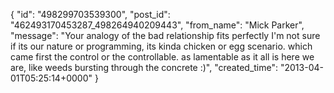  {
   "id": "498299703539300",
   "post_id": "462493170453287_498264940209443",
   "from_name": "Mick Parker",
   "message": "Your analogy of the bad relationship fits perfectly I'm not sure if its our nature or programming, its kinda chicken or egg scenario. which came first the control or the controllable.  as lamentable as it all is here we are, like weeds bursting through the concrete  :)",
   "created_time": "2013-04-01T05:25:14+0000"
 }
